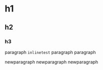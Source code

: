 # h1
## h2
### h3
paragraph `inlinetest`
paragraph
paragraph

newparagraph
newparagraph
newparagraph